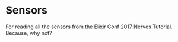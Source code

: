 # Sensors

For reading all the sensors from the Elixir Conf 2017 Nerves Tutorial. Because, why not?

